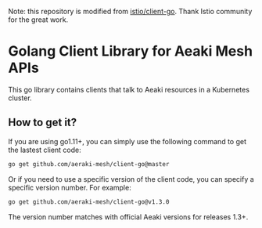 Note: this repository is modified from [istio/client-go](https://github.com/istio/client-go). Thank Istio community for the great work.

# Golang Client Library for Aeaki Mesh APIs

This go library contains clients that talk to Aeaki resources in a Kubernetes cluster.

## How to get it?

If you are using go1.11+, you can simply use the following command to get the lastest client code:

```sh
go get github.com/aeraki-mesh/client-go@master
```

Or if you need to use a specific version of the client code, you can specify a specific version number. For example:

```sh
go get github.com/aeraki-mesh/client-go@v1.3.0
```

The version number matches with official Aeaki versions for releases 1.3+.
